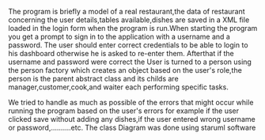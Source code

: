 The program is briefly a model of a real restaurant,the data of restaurant concerning the user details,tables available,dishes are saved in a XML file loaded in the login form when the program is run.When starting the program you get a prompt to sign in to the application with a username and a password. The user should enter correct credentials to be able to login to his dashboard otherwise he is asked to re-enter them.
Afterthat if the username and password were correct the User is turned to a person using the person factory which creates an object based on the user's role,the person is the parent abstract class and its childs are manager,customer,cook,and waiter each performing specific tasks.

We tried to handle as much as possible of the errors that might occur while running the program based on the user's errors for example if the user clicked save without adding any dishes,if the user entered wrong username or password,..........etc.
The class Diagram was done using staruml software

